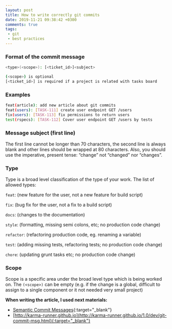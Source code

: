 ```yaml
---
layout: post
title: How to write correctly git commits
date: 2019-11-21 09:38:42 +0300
comments: true
tags: 
 - git 
 - best practices 
---
```


### Format of the commit message
```bash
<type>(<scope>): [<ticket_id>]<subject>

(<scope>) is optional
[<ticket_id>] is required if a project is related with tasks board
```

### Examples
```bash
feat(article): add new article about git commits
feat(users): [TASK-111] create user endpoint GET /users
fix(users): [TASK-113] fix permissions to return users
test(rspecs): [TASK-112] Cover user endpoint GET /users by tests
```

### Message subject (first line)
The first line cannot be longer than 70 characters, the second line is always blank and other lines should be wrapped at 80 characters. Also, you should use the imperative, present tense: “change” not “changed” nor “changes”.

### Type
Type is a broad level classification of the type of your work. The list of allowed types:

`feat`: (new feature for the user, not a new feature for build script)

`fix`: (bug fix for the user, not a fix to a build script)

`docs`: (changes to the documentation)

`style`: (formatting, missing semi colons, etc; no production code change)

`refactor`: (refactoring production code, eg. renaming a variable)

`test`: (adding missing tests, refactoring tests; no production code change)

`chore`: (updating grunt tasks etc; no production code change)

### Scope
Scope is a specific area under the broad level type which is being worked on. The `(<scope>)` can be empty (e.g. if the change is a global, difficult to assign to a single component or it not needed very small project)


**When writing the article, I used next materials:**
 - [Semantic Commit Messages](https://gist.github.com/joshbuchea/6f47e86d2510bce28f8e7f42ae84c716){:target="_blank"}
 - [http://karma-runner.github.io](http://karma-runner.github.io/1.0/dev/git-commit-msg.html){:target="_blank"}
